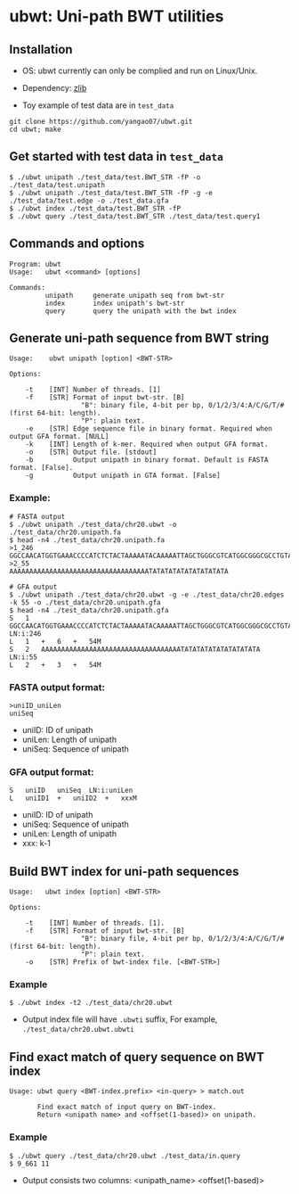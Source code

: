 # ubwt: Uni-path BWT utilities

## Installation
* OS: ubwt currently can only be complied and run on Linux/Unix.

* Dependency: [zlib](https://zlib.net/)

* Toy example of test data are in `test_data`
```
git clone https://github.com/yangao07/ubwt.git
cd ubwt; make
```

## Get started with test data in `test_data`
```
$ ./ubwt unipath ./test_data/test.BWT_STR -fP -o ./test_data/test.unipath
$ ./ubwt unipath ./test_data/test.BWT_STR -fP -g -e ./test_data/test.edge -o ./test_data.gfa
$ ./ubwt index ./test_data/test.BWT_STR -fP
$ ./ubwt query ./test_data/test.BWT_STR ./test_data/test.query1
```

##  Commands and options
```
Program: ubwt
Usage:   ubwt <command> [options]

Commands: 
         unipath     generate unipath seq from bwt-str
         index       index unipath's bwt-str
         query       query the unipath with the bwt index
```
## Generate uni-path sequence from BWT string
```
Usage:    ubwt unipath [option] <BWT-STR>

Options:

    -t    [INT] Number of threads. [1]
    -f    [STR] Format of input bwt-str. [B]
                  "B": binary file, 4-bit per bp, 0/1/2/3/4:A/C/G/T/#(first 64-bit: length).
                  "P": plain text.
    -e    [STR] Edge sequence file in binary format. Required when output GFA format. [NULL]
    -k    [INT] Length of k-mer. Required when output GFA format.
    -o    [STR] Output file. [stdout]
    -b          Output unipath in binary format. Default is FASTA format. [False].
    -g          Output unipath in GTA format. [False]
```
### Example:
```
# FASTA output
$ ./ubwt unipath ./test_data/chr20.ubwt -o ./test_data/chr20.unipath.fa
$ head -n4 ./test_data/chr20.unipath.fa
>1_246
GGCCAACATGGTGAAACCCCATCTCTACTAAAAATACAAAAATTAGCTGGGCGTCATGGCGGGCGCCTGTAGTCCCAGCTACCTGGGAGGTTGAGGTGGGAGAATCGCTTGAACCCGGGAGGCGGAGGCTGCAGCAGCTGAGATTGTGCCACTGCACTCCAGCCTTGGCCACAGAGCAAGACCTTGTCTCCAAAAAAAAAAAAAAAAAAAAAAAAAAAAAAAAAAAAAAAAAAAATATATATATAT
>2_55
AAAAAAAAAAAAAAAAAAAAAAAAAAAAAAAAAAATATATATATATATATATATA

# GFA output
$ ./ubwt unipath ./test_data/chr20.ubwt -g -e ./test_data/chr20.edges -k 55 -o ./test_data/chr20.unipath.gfa
$ head -n4 ./test_data/chr20.unipath.gfa
S	1	GGCCAACATGGTGAAACCCCATCTCTACTAAAAATACAAAAATTAGCTGGGCGTCATGGCGGGCGCCTGTAGTCCCAGCTACCTGGGAGGTTGAGGTGGGAGAATCGCTTGAACCCGGGAGGCGGAGGCTGCAGCAGCTGAGATTGTGCCACTGCACTCCAGCCTTGGCCACAGAGCAAGACCTTGTCTCCAAAAAAAAAAAAAAAAAAAAAAAAAAAAAAAAAAAAAAAAAAAATATATATATAT	LN:i:246
L	1	+	6	+	54M
S	2	AAAAAAAAAAAAAAAAAAAAAAAAAAAAAAAAAAATATATATATATATATATATA	LN:i:55
L	2	+	3	+	54M
```
### FASTA output format:
```
>uniID_uniLen
uniSeq
```
* uniID: ID of unipath
* uniLen: Length of unipath
* uniSeq: Sequence of unipath

### GFA output format:
```
S   uniID   uniSeq  LN:i:uniLen
L   uniID1  +   uniID2  +   xxxM
```
* uniID: ID of unipath
* uniSeq: Sequence of unipath
* uniLen: Length of unipath
* xxx: k-1


## Build BWT index for uni-path sequences
```
Usage:   ubwt index [option] <BWT-STR>

Options:

    -t    [INT] Number of threads. [1].
    -f    [STR] Format of input bwt-str. [B]
                  "B": binary file, 4-bit per bp, 0/1/2/3/4:A/C/G/T/#(first 64-bit: length).
                  "P": plain text.
    -o    [STR] Prefix of bwt-index file. [<BWT-STR>]
```
### Example
```
$ ./ubwt index -t2 ./test_data/chr20.ubwt
```
* Output index file will have `.ubwti` suffix, For example, `./test_data/chr20.ubwt.ubwti`

## Find exact match of query sequence on BWT index
```
Usage: ubwt query <BWT-index.prefix> <in-query> > match.out

       Find exact match of input query on BWT-index.
       Return <unipath name> and <offset(1-based)> on unipath.
```
### Example
```
$ ./ubwt query ./test_data/chr20.ubwt ./test_data/in.query
$ 9_661	11
```
* Output consists two columns: <unipath_name> <offset(1-based)> 

